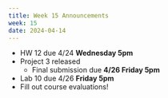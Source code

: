 ```yaml
---
title: Week 15 Announcements
week: 15
date: 2024-04-14
---
```


* HW 12 due 4/24 **Wednesday 5pm**
* Project 3 released
    * Final submission due **4/26 Friday 5pm**
* Lab 10 due 4/26 **Friday 5pm**
* Fill out course evaluations!